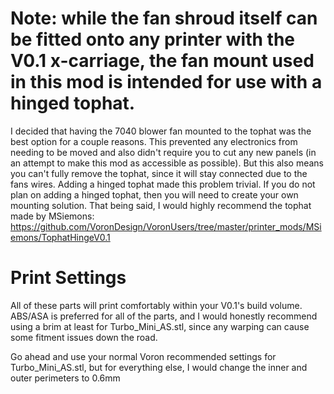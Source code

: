 # Note: while the fan shroud itself can be fitted onto any printer with the V0.1 x-carriage, the fan mount used in this mod is intended for use with a hinged tophat.
I decided that having the 7040 blower fan mounted to the tophat was the best option for a couple reasons. This prevented any electronics from needing to be moved and also didn't require you to cut any new panels (in an attempt to make this mod as accessible as possible). But this also means you can't fully remove the tophat, since it will stay connected due to the fans wires. Adding a hinged tophat made this problem trivial. If you do not plan on adding a hinged tophat, then you will need to create your own mounting solution. That being said, I would highly recommend the tophat made by MSiemons: https://github.com/VoronDesign/VoronUsers/tree/master/printer_mods/MSiemons/TophatHingeV0.1

# Print Settings
All of these parts will print comfortably within your V0.1's build volume. ABS/ASA is preferred for all of the parts, and I would honestly recommend using a brim at least for Turbo_Mini_AS.stl, since any warping can cause some fitment issues down the road.

Go ahead and use your normal Voron recommended settings for Turbo_Mini_AS.stl, but for everything else, I would change the inner and outer perimeters to 0.6mm
